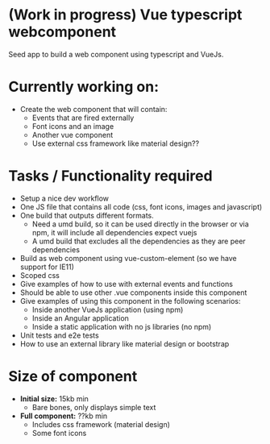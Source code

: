 
# (Work in progress) Vue typescript webcomponent

Seed app to build a web component using typescript and VueJs.

# Currently working on:

* Create the web component that will contain:
  * Events that are fired externally
  * Font icons and an image
  * Another vue component
  * Use external css framework like material design??

# Tasks / Functionality required

* Setup a nice dev workflow
* One JS file that contains all code (css, font icons, images and javascript)
* One build that outputs different formats.
  * Need a umd build, so it can be used directly in the browser or via npm, it 
  will include all dependencies expect vuejs
  * A umd build that excludes all the dependencies as they are peer dependencies
* Build as web component using vue-custom-element (so we have support for IE11)
* Scoped css
* Give examples of how to use with external events and functions
* Should be able to use other .vue components inside this component
* Give examples of using this component in the following scenarios:
  * Inside another VueJs application (using npm)
  * Inside an Angular application
  * Inside a static application with no js libraries (no npm)
* Unit tests and e2e tests
* How to use an external library like material design or bootstrap



# Size of component

* __Initial size:__ 15kb min
  * Bare bones, only displays simple text
* __Full component:__ ??kb min
  * Includes css framework (material design)
  * Some font icons
